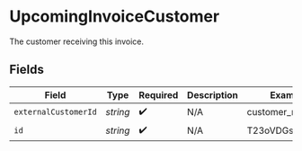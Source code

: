 # UpcomingInvoiceCustomer

The customer receiving this invoice.


## Fields

| Field                | Type                 | Required             | Description          | Example              |
| -------------------- | -------------------- | -------------------- | -------------------- | -------------------- |
| `externalCustomerId` | *string*             | :heavy_check_mark:   | N/A                  | customer_name        |
| `id`                 | *string*             | :heavy_check_mark:   | N/A                  | T23oVDGssdLbhijU     |
